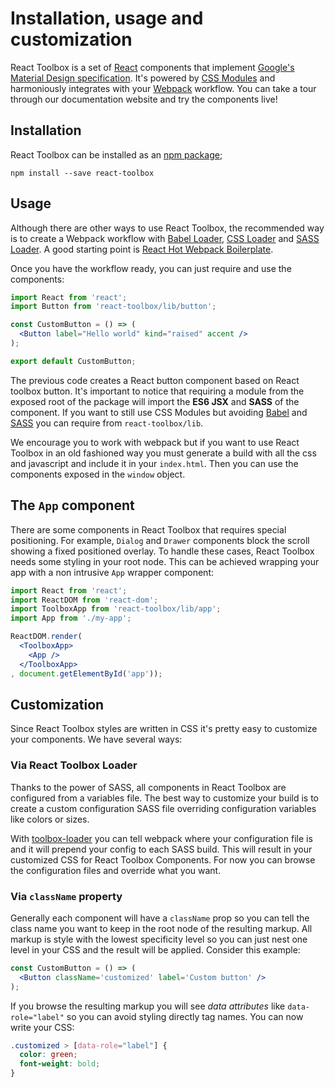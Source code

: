 # Installation, usage and customization

React Toolbox is a set of [React](http://facebook.github.io/react/) components that implement [Google's Material Design specification](https://www.google.com/design/spec/material-design/introduction.html). It's powered by [CSS Modules](https://github.com/css-modules/css-modules) and harmoniously integrates with your [Webpack](http://webpack.github.io/) workflow. You can take a tour through our documentation website and try the components live!

## Installation

React Toolbox can be installed as an [npm package](https://www.npmjs.org/package/react-toolbox);

```
npm install --save react-toolbox
```

## Usage

Although there are other ways to use React Toolbox, the recommended way is to create a Webpack workflow with [Babel Loader](https://github.com/babel/babel-loader), [CSS Loader](https://github.com/webpack/css-loader) and [SASS Loader](https://github.com/jtangelder/sass-loader). A good starting point is [React Hot Webpack Boilerplate](https://github.com/gaearon/react-hot-boilerplate).

Once you have the workflow ready, you can just require and use the components:

```jsx
import React from 'react';
import Button from 'react-toolbox/lib/button';

const CustomButton = () => (
  <Button label="Hello world" kind="raised" accent />
);

export default CustomButton;
```

The previous code creates a React button component based on React toolbox button. It's important to notice that requiring a module from the exposed root of the package will import the **ES6 JSX** and **SASS** of the component. If you want to still use CSS Modules but avoiding [Babel](https://babeljs.io/) and [SASS](http://sass-lang.com/) you can require from `react-toolbox/lib`.

We encourage you to work with webpack but if you want to use React Toolbox in an old fashioned way you must generate a build with all the css and javascript and include it in your `index.html`. Then you can use the components exposed in the `window` object.

## The `App` component

There are some components in React Toolbox that requires special positioning. For example, `Dialog` and `Drawer` components block the scroll showing a fixed positioned overlay. To handle these cases, React Toolbox needs some styling in your root node. This can be achieved wrapping your app with a non intrusive `App` wrapper component:

```jsx
import React from 'react';
import ReactDOM from 'react-dom';
import ToolboxApp from 'react-toolbox/lib/app';
import App from './my-app';

ReactDOM.render(
  <ToolboxApp>
    <App />
  </ToolboxApp>
, document.getElementById('app'));

```

## Customization

Since React Toolbox styles are written in CSS it's pretty easy to customize your components. We have several ways:

### Via React Toolbox Loader

Thanks to the power of SASS, all components in React Toolbox are configured from a variables file. The best way to customize your build is to create a custom configuration SASS file overriding configuration variables like colors or sizes.

With [toolbox-loader](https://github.com/react-toolbox/toolbox-loader) you can tell webpack where your configuration file is and it will prepend your config to each SASS build. This will result in your customized CSS for React Toolbox Components. For now you can browse the configuration files and override what you want.

### Via `className` property

Generally each component will have a `className` prop so you can tell the class name you want to keep in the root node of the resulting markup. All markup is style with the lowest specificity level so you can just nest one level in your CSS and the result will be applied. Consider this example:

```jsx
const CustomButton = () => (
  <Button className='customized' label='Custom button' />
);
```

If you browse the resulting markup you will see *data attributes* like `data-role="label"` so you can avoid styling directly tag names. You can now write your CSS:

```css
.customized > [data-role="label"] {
  color: green;
  font-weight: bold;
}
```
